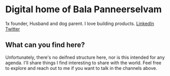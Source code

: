 # Digital home of Bala Panneerselvam
1x founder, Husband and dog parent. I love building products. [LinkedIn](https://www.linkedin.com/in/balakumaranpanneerselvam/) [Twitter](https://x.com/iBala)


## What can you find here?
Unfortunately, there's no deifned structure here, nor is this intended for any agenda. I'll share things I find interesting to share with the world. Feel free to explore and reach out to me if you want to talk in the channels above. 